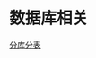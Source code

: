 # 数据库相关

[分库分表](https://mp.weixin.qq.com/s?__biz=MzAxODcyNjEzNQ==&mid=2247486161&idx=1&sn=a8b68997a8e3e1623e66b83d5c21ce88&chksm=9bd0a749aca72e5f240a6ad1b28bcc923ee2874e16d9b9641b7efd99bc368baa963d081e2ba0&mpshare=1&scene=23&srcid=1108bFIcegM5QIdkPBXi6FyN#rd)